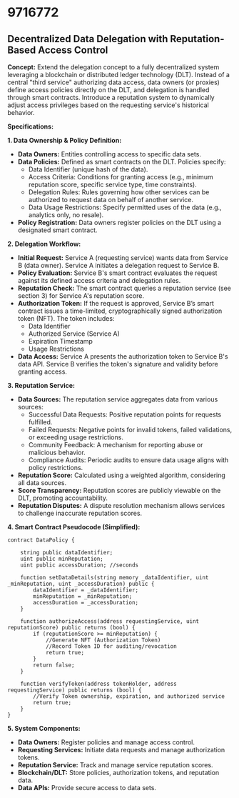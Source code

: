 # 9716772

## Decentralized Data Delegation with Reputation-Based Access Control

**Concept:** Extend the delegation concept to a fully decentralized system leveraging a blockchain or distributed ledger technology (DLT). Instead of a central "third service" authorizing data access, data owners (or proxies) define access policies directly on the DLT, and delegation is handled through smart contracts. Introduce a reputation system to dynamically adjust access privileges based on the requesting service's historical behavior.

**Specifications:**

**1. Data Ownership & Policy Definition:**

*   **Data Owners:** Entities controlling access to specific data sets.
*   **Data Policies:** Defined as smart contracts on the DLT.  Policies specify:
    *   Data Identifier (unique hash of the data).
    *   Access Criteria: Conditions for granting access (e.g., minimum reputation score, specific service type, time constraints).
    *   Delegation Rules: Rules governing how other services can be authorized to request data on behalf of another service.
    *   Data Usage Restrictions: Specify permitted uses of the data (e.g., analytics only, no resale).
*   **Policy Registration:** Data owners register policies on the DLT using a designated smart contract.

**2. Delegation Workflow:**

*   **Initial Request:** Service A (requesting service) wants data from Service B (data owner). Service A initiates a delegation request to Service B.
*   **Policy Evaluation:** Service B's smart contract evaluates the request against its defined access criteria and delegation rules.
*   **Reputation Check:** The smart contract queries a reputation service (see section 3) for Service A's reputation score.
*   **Authorization Token:** If the request is approved, Service B’s smart contract issues a time-limited, cryptographically signed authorization token (NFT). The token includes:
    *   Data Identifier
    *   Authorized Service (Service A)
    *   Expiration Timestamp
    *   Usage Restrictions
*   **Data Access:** Service A presents the authorization token to Service B's data API. Service B verifies the token's signature and validity before granting access.

**3. Reputation Service:**

*   **Data Sources:** The reputation service aggregates data from various sources:
    *   Successful Data Requests: Positive reputation points for requests fulfilled.
    *   Failed Requests: Negative points for invalid tokens, failed validations, or exceeding usage restrictions.
    *   Community Feedback:  A mechanism for reporting abuse or malicious behavior.
    *   Compliance Audits: Periodic audits to ensure data usage aligns with policy restrictions.
*   **Reputation Score:** Calculated using a weighted algorithm, considering all data sources.
*   **Score Transparency:** Reputation scores are publicly viewable on the DLT, promoting accountability.
*   **Reputation Disputes:** A dispute resolution mechanism allows services to challenge inaccurate reputation scores.

**4. Smart Contract Pseudocode (Simplified):**

```
contract DataPolicy {

    string public dataIdentifier;
    uint public minReputation;
    uint public accessDuration; //seconds

    function setDataDetails(string memory _dataIdentifier, uint _minReputation, uint _accessDuration) public {
        dataIdentifier = _dataIdentifier;
        minReputation = _minReputation;
        accessDuration = _accessDuration;
    }

    function authorizeAccess(address requestingService, uint reputationScore) public returns (bool) {
        if (reputationScore >= minReputation) {
            //Generate NFT (Authorization Token)
            //Record Token ID for auditing/revocation
            return true;
        }
        return false;
    }

    function verifyToken(address tokenHolder, address requestingService) public returns (bool) {
        //Verify Token ownership, expiration, and authorized service
        return true;
    }
}
```

**5. System Components:**

*   **Data Owners:** Register policies and manage access control.
*   **Requesting Services:** Initiate data requests and manage authorization tokens.
*   **Reputation Service:** Track and manage service reputation scores.
*   **Blockchain/DLT:** Store policies, authorization tokens, and reputation data.
*   **Data APIs:** Provide secure access to data sets.